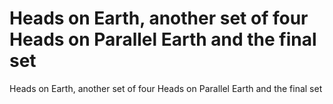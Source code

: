 # Heads on Earth, another set of four Heads on Parallel Earth and the final set

Heads on Earth, another set of four Heads on Parallel Earth and the final set